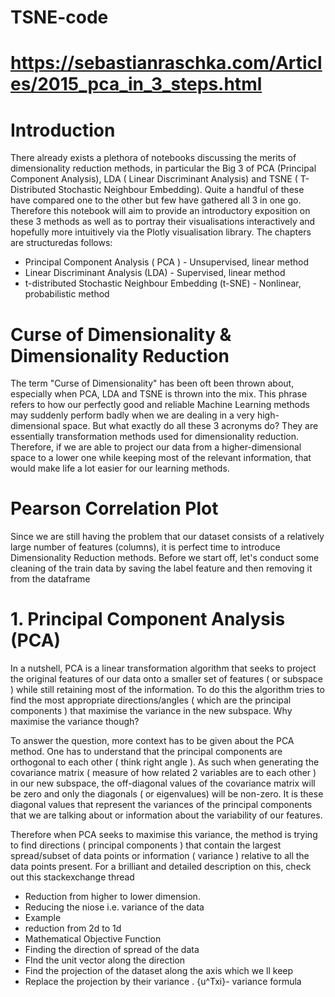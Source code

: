 # TSNE-code
# https://sebastianraschka.com/Articles/2015_pca_in_3_steps.html
# Introduction
There already exists a plethora of notebooks discussing the merits of dimensionality reduction methods, in particular the Big 3 of PCA (Principal Component Analysis), LDA ( Linear Discriminant Analysis) and TSNE ( T-Distributed Stochastic Neighbour Embedding). Quite a handful of these have compared one to the other but few have gathered all 3 in one go. Therefore this notebook will aim to provide an introductory exposition on these 3 methods as well as to portray their visualisations interactively and hopefully more intuitively via the Plotly visualisation library. The chapters are structuredas follows:

*  Principal Component Analysis ( PCA ) - Unsupervised, linear method
*  Linear Discriminant Analysis (LDA) - Supervised, linear method
*  t-distributed Stochastic Neighbour Embedding (t-SNE) - Nonlinear, probabilistic method
# Curse of Dimensionality & Dimensionality Reduction
The term "Curse of Dimensionality" has been oft been thrown about, especially when PCA, LDA and TSNE is thrown into the mix. This phrase refers to how our perfectly good and reliable Machine Learning methods may suddenly perform badly when we are dealing in a very high-dimensional space. But what exactly do all these 3 acronyms do? They are essentially transformation methods used for dimensionality reduction. Therefore, if we are able to project our data from a higher-dimensional space to a lower one while keeping most of the relevant information, that would make life a lot easier for our learning methods.

# Pearson Correlation Plot
Since we are still having the problem that our dataset consists of a relatively large number of features (columns), it is perfect time to introduce Dimensionality Reduction methods. Before we start off, let's conduct some cleaning of the train data by saving the label feature and then removing it from the dataframe

# 1. Principal Component Analysis (PCA)
In a nutshell, PCA is a linear transformation algorithm that seeks to project the original features of our data onto a smaller set of features ( or subspace ) while still retaining most of the information. To do this the algorithm tries to find the most appropriate directions/angles ( which are the principal components ) that maximise the variance in the new subspace. Why maximise the variance though?

To answer the question, more context has to be given about the PCA method. One has to understand that the principal components are orthogonal to each other ( think right angle ). As such when generating the covariance matrix ( measure of how related 2 variables are to each other ) in our new subspace, the off-diagonal values of the covariance matrix will be zero and only the diagonals ( or eigenvalues) will be non-zero. It is these diagonal values that represent the variances of the principal components that we are talking about or information about the variability of our features.

Therefore when PCA seeks to maximise this variance, the method is trying to find directions ( principal components ) that contain the largest spread/subset of data points or information ( variance ) relative to all the data points present. For a brilliant and detailed description on this, check out this stackexchange thread

*  Reduction from higher to lower dimension.
*  Reducing the niose i.e. variance of the data
*  Example
*  reduction from 2d to 1d
*  Mathematical Objective Function
*  Finding the direction of spread of the data
*  FInd the unit vector along the direction
*  Find the projection of the dataset along the axis which we ll keep
*  Replace the projection by their variance . {u^Txi}- variance formula
